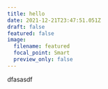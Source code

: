 ```yaml
---
title: hello
date: 2021-12-21T23:47:51.051Z
draft: false
featured: false
image:
  filename: featured
  focal_point: Smart
  preview_only: false
---
```

dfasasdf